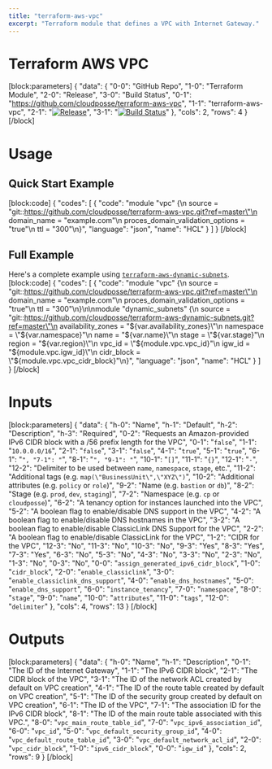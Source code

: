 ```yaml
---
title: "terraform-aws-vpc"
excerpt: "Terraform module that defines a VPC with Internet Gateway."
---
```

# Terraform AWS VPC


[block:parameters]
{
  "data": {
    "0-0": "GitHub Repo",
    "1-0": "Terraform Module",
    "2-0": "Release",
    "3-0": "Build Status",
    "0-1": "https://github.com/cloudposse/terraform-aws-vpc",
    "1-1": "terraform-aws-vpc",
    "2-1": "[![Release](https://img.shields.io/github/release/cloudposse/terraform-aws-vpc.svg)](https://github.com/cloudposse/terraform-aws-vpc/releases)",
    "3-1": "[![Build Status](https://travis-ci.org/cloudposse/terraform-aws-vpc.svg)](https://travis-ci.org/cloudposse/terraform-aws-vpc)"
  },
  "cols": 2,
  "rows": 4
}
[/block]

# Usage

## Quick Start Example
[block:code]
{
  "codes": [
    {
      "code": "module \"vpc\" {\n  source                           = \"git::https://github.com/cloudposse/terraform-aws-vpc.git?ref=master\"\n  domain_name                      = \"example.com\"\n  proces_domain_validation_options = \"true\"\n  ttl                              = \"300\"\n}",
      "language": "json",
      "name": "HCL"
    }
  ]
}
[/block]

## Full Example

Here's a complete example using [`terraform-aws-dynamic-subnets`](https://github.com/cloudposse/terraform-aws-dynamic-subnets.git).
[block:code]
{
  "codes": [
    {
      "code": "module \"vpc\" {\n  source                           = \"git::https://github.com/cloudposse/terraform-aws-vpc.git?ref=master\"\n  domain_name                      = \"example.com\"\n  proces_domain_validation_options = \"true\"\n  ttl                              = \"300\"\n}\n\nmodule \"dynamic_subnets\" {\n  source             = \"git::https://github.com/cloudposse/terraform-aws-dynamic-subnets.git?ref=master\"\n  availability_zones = \"${var.availability_zones}\"\n  namespace          = \"${var.namespace}\"\n  name               = \"${var.name}\"\n  stage              = \"${var.stage}\"\n  region             = \"${var.region}\"\n  vpc_id             = \"${module.vpc.vpc_id}\"\n  igw_id             = \"${module.vpc.igw_id}\"\n  cidr_block         = \"${module.vpc.vpc_cidr_block}\"\n}",
      "language": "json",
      "name": "HCL"
    }
  ]
}
[/block]
# Inputs
[block:parameters]
{
  "data": {
    "h-0": "Name",
    "h-1": "Default",
    "h-2": "Description",
    "h-3": "Required",
    "0-2": "Requests an Amazon-provided IPv6 CIDR block with a /56 prefix length for the VPC",
    "0-1": "`false`",
    "1-1": "`10.0.0.0/16`",
    "2-1": "`false`",
    "3-1": "`false`",
    "4-1": "`true`",
    "5-1": "`true`",
    "6-1": "``",
    "7-1": "``",
    "8-1": "``",
    "9-1": "``",
    "10-1": "`[]`",
    "11-1": "`{}`",
    "12-1": "`-`",
    "12-2": "Delimiter to be used between `name`, `namespace`, `stage`, etc.",
    "11-2": "Additional tags  (e.g. `map(\"BusinessUnit\",\"XYZ\")`",
    "10-2": "Additional attributes (e.g. `policy` or `role`)",
    "9-2": "Name  (e.g. `bastion` or `db`)",
    "8-2": "Stage (e.g. `prod`, `dev`, `staging`)",
    "7-2": "Namespace (e.g. `cp` or `cloudposse`)",
    "6-2": "A tenancy option for instances launched into the VPC",
    "5-2": "A boolean flag to enable/disable DNS support in the VPC",
    "4-2": "A boolean flag to enable/disable DNS hostnames in the VPC",
    "3-2": "A boolean flag to enable/disable ClassicLink DNS Support for the VPC",
    "2-2": "A boolean flag to enable/disable ClassicLink for the VPC",
    "1-2": "CIDR for the VPC",
    "12-3": "No",
    "11-3": "No",
    "10-3": "No",
    "9-3": "Yes",
    "8-3": "Yes",
    "7-3": "Yes",
    "6-3": "No",
    "5-3": "No",
    "4-3": "No",
    "3-3": "No",
    "2-3": "No",
    "1-3": "No",
    "0-3": "No",
    "0-0": "`assign_generated_ipv6_cidr_block`",
    "1-0": "`cidr_block`",
    "2-0": "`enable_classiclink`",
    "3-0": "`enable_classiclink_dns_support`",
    "4-0": "`enable_dns_hostnames`",
    "5-0": "`enable_dns_support`",
    "6-0": "`instance_tenancy`",
    "7-0": "`namespace`",
    "8-0": "`stage`",
    "9-0": "`name`",
    "10-0": "`attributes`",
    "11-0": "`tags`",
    "12-0": "`delimiter`"
  },
  "cols": 4,
  "rows": 13
}
[/block]
# Outputs
[block:parameters]
{
  "data": {
    "h-0": "Name",
    "h-1": "Description",
    "0-1": "The ID of the Internet Gateway",
    "1-1": "The IPv6 CIDR block",
    "2-1": "The CIDR block of the VPC",
    "3-1": "The ID of the network ACL created by default on VPC creation",
    "4-1": "The ID of the route table created by default on VPC creation",
    "5-1": "The ID of the security group created by default on VPC creation",
    "6-1": "The ID of the VPC",
    "7-1": "The association ID for the IPv6 CIDR block",
    "8-1": "The ID of the main route table associated with this VPC.",
    "8-0": "`vpc_main_route_table_id`",
    "7-0": "`vpc_ipv6_association_id`",
    "6-0": "`vpc_id`",
    "5-0": "`vpc_default_security_group_id`",
    "4-0": "`vpc_default_route_table_id`",
    "3-0": "`vpc_default_network_acl_id`",
    "2-0": "`vpc_cidr_block`",
    "1-0": "`ipv6_cidr_block`",
    "0-0": "`igw_id`"
  },
  "cols": 2,
  "rows": 9
}
[/block]